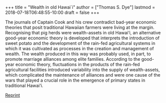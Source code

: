 +++
title = "Wealth in old Hawai`i"
author = ["Thomas S. Dye"]
lastmod = 2018-07-18T06:48:55-10:00
draft = false
+++

The journals of Captain Cook and his crew contradict bad-year economic theories
that posit traditional Hawaiian farmers were living at the margin.
Recognising that pig herds were wealth-assets in old Hawai‘i, an alternative
good-year economic theory is developed that interprets the introduction of sweet
potato and the development of the rain-fed agricultural systems in which it was
cultivated as processes in the creation and management of wealth. The wealth
produced in this way was probably used, in part, to promote marriage alliances
among elite families. According to the good-year economic theory, fluctuations
in the products of the rain-fed agricultural facilities introduced variability
into the supply of wealth-assets, which complicated the maintenance of alliances
and were one cause of the wars that played a crucial role in the emergence of
primary states in traditional Hawai‘i.

[Reprint](http://www.tsdye.online/reprints/dye-wealth.pdf)
